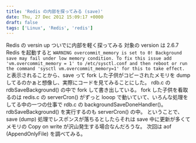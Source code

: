 ```yaml
---
title: 'Redis の内部を探ってみる (save)'
date: Thu, 27 Dec 2012 15:09:17 +0000
draft: false
tags: ['Linux', 'Redis', 'redis']
---
```


Redis の versin up ついでに内部を軽く探ってみる 対象の version は 2.6.7 Redis を起動すると `WARNING overcommit_memory is set to 0! Background save may fail under low memory condition. To fix this issue add 'vm.overcommit_memory = 1' to /etc/sysctl.conf and then reboot or run the command 'sysctl vm.overcommit_memory=1' for this to take effect.` と表示されることから、save って fork した子供がコピーされたメモリを dump してるのかぁと想像し、実際にコードを見てみることにした。 rdb.c の rdbSaveBackground() の中で fork して書き出している。 fork した子供を看取るのは redis.c の serverCron() がずっと looop で動いていて、いろんな処理をしてる中の一つの仕事で rdb.c の backgroundSaveDoneHandler()。rdbSaveBackground() を実行するのも serverCron() の中。 ということで、save (dump) 処理でレスポンスが落ちるとしたらそれは save 中に更新が多くてメモリの Copy on write が沢山発生する場合なんだろうな。 次回は aof (AppendOnlyFile) を調べてみる。